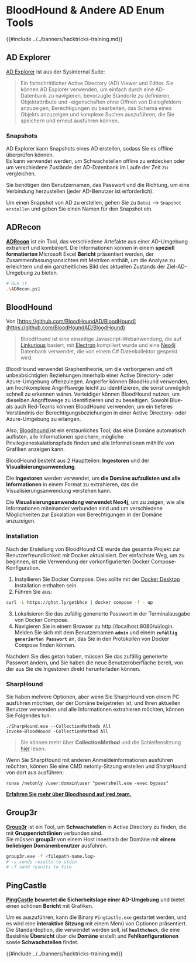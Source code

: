 # BloodHound & Andere AD Enum Tools

{{#include ../../banners/hacktricks-training.md}}

## AD Explorer

[AD Explorer](https://docs.microsoft.com/en-us/sysinternals/downloads/adexplorer) ist aus der Sysinternal Suite:

> Ein fortschrittlicher Active Directory (AD) Viewer und Editor. Sie können AD Explorer verwenden, um einfach durch eine AD-Datenbank zu navigieren, bevorzugte Standorte zu definieren, Objektattribute und -eigenschaften ohne Öffnen von Dialogfeldern anzuzeigen, Berechtigungen zu bearbeiten, das Schema eines Objekts anzuzeigen und komplexe Suchen auszuführen, die Sie speichern und erneut ausführen können.

### Snapshots

AD Explorer kann Snapshots eines AD erstellen, sodass Sie es offline überprüfen können.\
Es kann verwendet werden, um Schwachstellen offline zu entdecken oder um verschiedene Zustände der AD-Datenbank im Laufe der Zeit zu vergleichen.

Sie benötigen den Benutzernamen, das Passwort und die Richtung, um eine Verbindung herzustellen (jeder AD-Benutzer ist erforderlich).

Um einen Snapshot von AD zu erstellen, gehen Sie zu `Datei` --> `Snapshot erstellen` und geben Sie einen Namen für den Snapshot ein.

## ADRecon

[**ADRecon**](https://github.com/adrecon/ADRecon) ist ein Tool, das verschiedene Artefakte aus einer AD-Umgebung extrahiert und kombiniert. Die Informationen können in einem **speziell formatierten** Microsoft Excel **Bericht** präsentiert werden, der Zusammenfassungsansichten mit Metriken enthält, um die Analyse zu erleichtern und ein ganzheitliches Bild des aktuellen Zustands der Ziel-AD-Umgebung zu bieten.
```bash
# Run it
.\ADRecon.ps1
```
## BloodHound

Von [https://github.com/BloodHoundAD/BloodHound](https://github.com/BloodHoundAD/BloodHound)

> BloodHound ist eine einseitige Javascript-Webanwendung, die auf [Linkurious](http://linkurio.us/) basiert, mit [Electron](http://electron.atom.io/) kompiliert wurde und eine [Neo4j](https://neo4j.com/) Datenbank verwendet, die von einem C# Datenkollektor gespeist wird.

BloodHound verwendet Graphentheorie, um die verborgenen und oft unbeabsichtigten Beziehungen innerhalb einer Active Directory- oder Azure-Umgebung offenzulegen. Angreifer können BloodHound verwenden, um hochkomplexe Angriffswege leicht zu identifizieren, die sonst unmöglich schnell zu erkennen wären. Verteidiger können BloodHound nutzen, um dieselben Angriffswege zu identifizieren und zu beseitigen. Sowohl Blue- als auch Red-Teams können BloodHound verwenden, um ein tieferes Verständnis der Berechtigungsbeziehungen in einer Active Directory- oder Azure-Umgebung zu erlangen.

Also, [Bloodhound ](https://github.com/BloodHoundAD/BloodHound) ist ein erstaunliches Tool, das eine Domäne automatisch auflisten, alle Informationen speichern, mögliche Privilegieneskalationspfade finden und alle Informationen mithilfe von Grafiken anzeigen kann.

BloodHound besteht aus 2 Hauptteilen: **Ingestoren** und der **Visualisierungsanwendung**.

Die **Ingestoren** werden verwendet, um **die Domäne aufzulisten und alle Informationen** in einem Format zu extrahieren, das die Visualisierungsanwendung verstehen kann.

Die **Visualisierungsanwendung verwendet Neo4j**, um zu zeigen, wie alle Informationen miteinander verbunden sind und um verschiedene Möglichkeiten zur Eskalation von Berechtigungen in der Domäne anzuzeigen.

### Installation

Nach der Erstellung von BloodHound CE wurde das gesamte Projekt zur Benutzerfreundlichkeit mit Docker aktualisiert. Der einfachste Weg, um zu beginnen, ist die Verwendung der vorkonfigurierten Docker Compose-Konfiguration.

1. Installieren Sie Docker Compose. Dies sollte mit der [Docker Desktop](https://www.docker.com/products/docker-desktop/) Installation enthalten sein.
2. Führen Sie aus:
```bash
curl -L https://ghst.ly/getbhce | docker compose -f - up
```
3. Lokalisieren Sie das zufällig generierte Passwort in der Terminalausgabe von Docker Compose.  
4. Navigieren Sie in einem Browser zu http://localhost:8080/ui/login. Melden Sie sich mit dem Benutzernamen **`admin`** und einem **`zufällig generierten Passwort`** an, das Sie in den Protokollen von Docker Compose finden können.

Nachdem Sie dies getan haben, müssen Sie das zufällig generierte Passwort ändern, und Sie haben die neue Benutzeroberfläche bereit, von der aus Sie die Ingestoren direkt herunterladen können.

### SharpHound

Sie haben mehrere Optionen, aber wenn Sie SharpHound von einem PC ausführen möchten, der der Domäne beigetreten ist, und Ihren aktuellen Benutzer verwenden und alle Informationen extrahieren möchten, können Sie Folgendes tun:
```
./SharpHound.exe --CollectionMethods All
Invoke-BloodHound -CollectionMethod All
```
> Sie können mehr über **CollectionMethod** und die Schleifensitzung [hier](https://support.bloodhoundenterprise.io/hc/en-us/articles/17481375424795-All-SharpHound-Community-Edition-Flags-Explained) lesen.

Wenn Sie SharpHound mit anderen Anmeldeinformationen ausführen möchten, können Sie eine CMD netonly-Sitzung erstellen und SharpHound von dort aus ausführen:
```
runas /netonly /user:domain\user "powershell.exe -exec bypass"
```
[**Erfahren Sie mehr über Bloodhound auf ired.team.**](https://ired.team/offensive-security-experiments/active-directory-kerberos-abuse/abusing-active-directory-with-bloodhound-on-kali-linux)

## Group3r

[**Group3r**](https://github.com/Group3r/Group3r) ist ein Tool, um **Schwachstellen** in Active Directory zu finden, die mit **Gruppenrichtlinien** verbunden sind. \
Sie müssen **group3r** von einem Host innerhalb der Domäne mit **einem beliebigen Domänenbenutzer** ausführen.
```bash
group3r.exe -f <filepath-name.log>
# -s sends results to stdin
# -f send results to file
```
## PingCastle

[**PingCastle**](https://www.pingcastle.com/documentation/) **bewertet die Sicherheitslage einer AD-Umgebung** und bietet einen schönen **Bericht** mit Grafiken.

Um es auszuführen, kann die Binary `PingCastle.exe` gestartet werden, und es wird eine **interaktive Sitzung** mit einem Menü von Optionen präsentiert. Die Standardoption, die verwendet werden soll, ist **`healthcheck`**, die eine Basislinie **Übersicht** über die **Domäne** erstellt und **Fehlkonfigurationen** sowie **Schwachstellen** findet.

{{#include ../../banners/hacktricks-training.md}}
